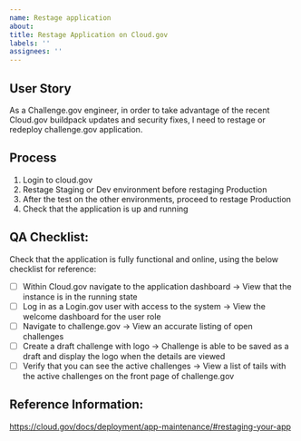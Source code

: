 ```yaml
---
name: Restage application
about: 
title: Restage Application on Cloud.gov
labels: ''
assignees: ''
---
```

## User Story

As a Challenge.gov engineer, in order to take advantage of the recent Cloud.gov buildpack updates and security fixes, I need to restage or redeploy challenge.gov application.

## Process

1. Login to cloud.gov 
2. Restage Staging or Dev environment before restaging Production 
3. After the test on the other environments, proceed to restage Production
4. Check that the application is up and running


## QA Checklist:

Check that the application is fully functional and online, using the below checklist for reference:
- [ ] Within Cloud.gov navigate to the application dashboard -> View that the instance is in the running state
- [ ] Log in as a Login.gov user with access to the system -> View the welcome dashboard for the user role
- [ ] Navigate to challenge.gov -> View an accurate listing of open challenges
- [ ] Create a draft challenge with logo -> Challenge is able to be saved as a draft and display the logo when the details are viewed
- [ ] Verify that you can see the active challenges -> View a list of tails with the active challenges on the front page of challenge.gov 

## Reference Information:

https://cloud.gov/docs/deployment/app-maintenance/#restaging-your-app

